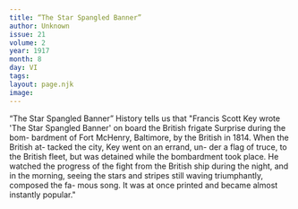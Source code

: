 ```yaml
---
title: “The Star Spangled Banner”
author: Unknown
issue: 21
volume: 2
year: 1917
month: 8
day: VI
tags:
layout: page.njk
image:
---
```

“The Star Spangled Banner”   History tells us that "Francis Scott Key wrote 'The Star Spangled Banner' on board the British frigate Surprise during the bom- bardment of Fort McHenry, Baltimore, by the British in 1814. When the British at- tacked the city, Key went on an errand, un- der a flag of truce, to the British fleet, but was detained while the bombardment took place. He watched the progress of the fight from the British ship during the night, and in the morning, seeing the stars and stripes still waving triumphantly, composed the fa- mous song. It was at once printed and became almost instantly popular."   

